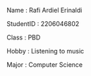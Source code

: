 Name       : Rafi Ardiel Erinaldi

StudentID  : 2206046802

Class      : PBD

Hobby      : Listening to music

Major      : Computer Science